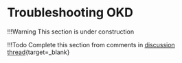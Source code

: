 # Troubleshooting OKD

!!!Warning
    This section is under construction
    
!!!Todo
    Complete this section from comments in [discussion thread](https://github.com/openshift/okd/discussions/1198){target=_blank}